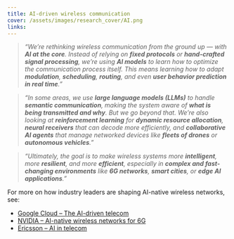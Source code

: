```yaml
---
title: AI-driven wireless communication
cover: /assets/images/research_cover/AI.png
links:
---
```

> _“We’re rethinking wireless communication from the ground up — with **AI at the core**. Instead of relying on **fixed protocols** or **hand-crafted signal processing**, we’re using **AI models** to learn how to optimize the communication process itself. This means learning how to adapt **modulation**, **scheduling**, **routing**, and even **user behavior prediction in real time**.”_

> _“In some areas, we use **large language models (LLMs)** to handle **semantic communication**, making the system aware of **what is being transmitted and why**. But we go beyond that. We’re also looking at **reinforcement learning** for **dynamic resource allocation**, **neural receivers** that can decode more efficiently, and **collaborative AI agents** that manage networked devices like **fleets of drones** or **autonomous vehicles**.”_

> _“Ultimately, the goal is to make wireless systems more **intelligent**, more **resilient**, and more **efficient**, especially in **complex and fast-changing environments** like **6G networks**, **smart cities**, or **edge AI applications**.”_

For more on how industry leaders are shaping AI-native wireless networks, see:  
- [Google Cloud – The AI-driven telecom](https://cloud.google.com/blog/topics/telecommunications/the-ai-driven-telecom-how-were-powering-transformation)  
- [NVIDIA – AI-native wireless networks for 6G](https://nvidianews.nvidia.com/news/nvidia-and-telecom-industry-leaders-to-develop-ai-native-wireless-networks-for-6g)  
- [Ericsson – AI in telecom](https://www.ericsson.com/en/ai)  
